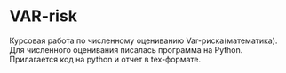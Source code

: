 # VAR-risk
Курсовая работа по численному оцениванию Var-риска(математика).
Для численного оценивания писалась программа на Python. Прилагается код на python и отчет в tex-формате.
